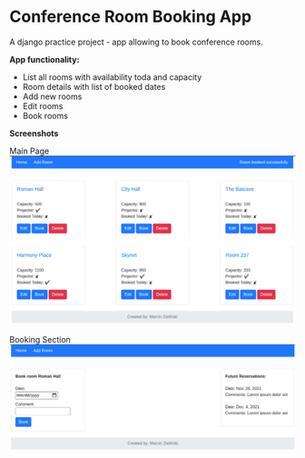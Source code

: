 # Conference Room Booking App

A django practice project - app allowing to book conference rooms.

**App functionality:**
* List all rooms with availability toda and capacity
* Room details with list of booked dates
* Add new rooms
* Edit rooms
* Book rooms

**Screenshots**

Main Page
![Alt text](/screenshot/main.png?raw=true "Main Page View")

Booking Section
![Alt text](/screenshot/booking.png?raw=true "Booking Section")
